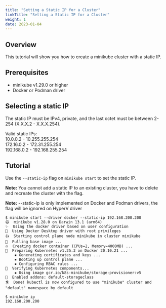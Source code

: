 ```yaml
---
title: "Setting a Static IP for a Cluster"                                 
linkTitle: "Setting a Static IP for a Cluster"
weight: 1
date: 2023-01-04
--- 
```


## Overview

This tutorial will show you how to create a minikube cluster with a static IP.

## Prerequisites

- minikube v1.29.0 or higher
- Docker or Podman driver

## Selecting a static IP

The static IP must be IPv4, private, and the last octet must be between 2-254 (X.X.X.2 - X.X.X.254).

Valid static IPs:<br>
10.0.0.2 - 10.255.255.254<br>
172.16.0.2 - 172.31.255.254<br>
192.168.0.2 - 192.168.255.254

## Tutorial

Use the `--static-ip` flag on `minikube start` to set the static IP.

**Note:** You cannot add a static IP to an existing cluster, you have to delete and recreate the cluster with the flag.

**Note:** --static-ip is only implemented on Docker and Podman drivers, the flag will be ignored on HyperV driver

```
$ minikube start --driver docker --static-ip 192.168.200.200
😄  minikube v1.28.0 on Darwin 13.1 (arm64)
✨  Using the docker driver based on user configuration
📌  Using Docker Desktop driver with root privileges
👍  Starting control plane node minikube in cluster minikube
🚜  Pulling base image ...
🔥  Creating docker container (CPUs=2, Memory=4000MB) ...
🐳  Preparing Kubernetes v1.25.3 on Docker 20.10.21 ...
    ▪ Generating certificates and keys ...
    ▪ Booting up control plane ...
    ▪ Configuring RBAC rules ...
🔎  Verifying Kubernetes components...
    ▪ Using image gcr.io/k8s-minikube/storage-provisioner:v5
🌟  Enabled addons: default-storageclass
🏄  Done! kubectl is now configured to use "minikube" cluster and "default" namespace by default

$ minikube ip
192.168.200.200
```
